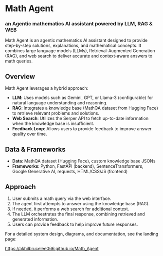 # Math Agent

### an Agentic mathematics  AI assistant powered by LLM, RAG & WEB

Math Agent is an agentic mathematics AI assistant designed to provide step-by-step solutions, explanations, and mathematical concepts. It combines large language models (LLMs), Retrieval-Augmented Generation (RAG), and web search to deliver accurate and context-aware answers to math queries.

## Overview

Math Agent leverages a hybrid approach:

- **LLM**: Uses models such as Gemini, GPT, or Llama-3 (configurable) for natural language understanding and reasoning.
- **RAG**: Integrates a knowledge base (MathQA dataset from Hugging Face) to retrieve relevant problems and solutions.
- **Web Search**: Utilizes the Serper API to fetch up-to-date information when the knowledge base is insufficient.
- **Feedback Loop**: Allows users to provide feedback to improve answer quality over time.

## Data & Frameworks

- **Data**: MathQA dataset (Hugging Face), custom knowledge base JSONs
- **Frameworks**: Python, FastAPI (backend), SentenceTransformers, Google Generative AI, requests, HTML/CSS/JS (frontend)

## Approach

1. User submits a math query via the web interface.
2. The agent first attempts to answer using the knowledge base (RAG).
3. If needed, it performs a web search for additional context.
4. The LLM orchestrates the final response, combining retrieved and generated information.
5. Users can provide feedback to help improve future responses.

For a detailed system design, diagrams, and documentation, see the landing page:

https://akhilbrucelee066.github.io/Math_Agent
